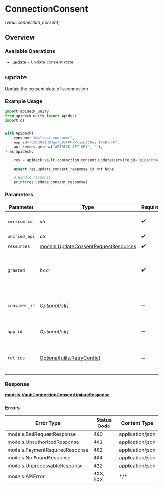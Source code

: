# ConnectionConsent
(*vault.connection_consent*)

## Overview

### Available Operations

* [update](#update) - Update consent state

## update

Update the consent state of a connection

### Example Usage

<!-- UsageSnippet language="python" operationID="vault.connectionConsentUpdate" method="patch" path="/vault/connections/{unified_api}/{service_id}/consent" -->
```python
import apideck_unify
from apideck_unify import Apideck
import os


with Apideck(
    consumer_id="test-consumer",
    app_id="dSBdXd2H6Mqwfg0atXHXYcysLJE9qyn1VwBtXHX",
    api_key=os.getenv("APIDECK_API_KEY", ""),
) as apideck:

    res = apideck.vault.connection_consent.update(service_id="pipedrive", unified_api="crm", resources=apideck_unify.Two.WILDCARD_, granted=True)

    assert res.update_consent_response is not None

    # Handle response
    print(res.update_consent_response)

```

### Parameters

| Parameter                                                                             | Type                                                                                  | Required                                                                              | Description                                                                           | Example                                                                               |
| ------------------------------------------------------------------------------------- | ------------------------------------------------------------------------------------- | ------------------------------------------------------------------------------------- | ------------------------------------------------------------------------------------- | ------------------------------------------------------------------------------------- |
| `service_id`                                                                          | *str*                                                                                 | :heavy_check_mark:                                                                    | Service ID of the resource to return                                                  | pipedrive                                                                             |
| `unified_api`                                                                         | *str*                                                                                 | :heavy_check_mark:                                                                    | Unified API                                                                           | crm                                                                                   |
| `resources`                                                                           | [models.UpdateConsentRequestResources](../../models/updateconsentrequestresources.md) | :heavy_check_mark:                                                                    | N/A                                                                                   |                                                                                       |
| `granted`                                                                             | *bool*                                                                                | :heavy_check_mark:                                                                    | Whether consent is being granted (true) or denied/revoked (false)                     | true                                                                                  |
| `consumer_id`                                                                         | *Optional[str]*                                                                       | :heavy_minus_sign:                                                                    | ID of the consumer which you want to get or push data from                            | test-consumer                                                                         |
| `app_id`                                                                              | *Optional[str]*                                                                       | :heavy_minus_sign:                                                                    | The ID of your Unify application                                                      | dSBdXd2H6Mqwfg0atXHXYcysLJE9qyn1VwBtXHX                                               |
| `retries`                                                                             | [Optional[utils.RetryConfig]](../../models/utils/retryconfig.md)                      | :heavy_minus_sign:                                                                    | Configuration to override the default retry behavior of the client.                   |                                                                                       |

### Response

**[models.VaultConnectionConsentUpdateResponse](../../models/vaultconnectionconsentupdateresponse.md)**

### Errors

| Error Type                     | Status Code                    | Content Type                   |
| ------------------------------ | ------------------------------ | ------------------------------ |
| models.BadRequestResponse      | 400                            | application/json               |
| models.UnauthorizedResponse    | 401                            | application/json               |
| models.PaymentRequiredResponse | 402                            | application/json               |
| models.NotFoundResponse        | 404                            | application/json               |
| models.UnprocessableResponse   | 422                            | application/json               |
| models.APIError                | 4XX, 5XX                       | \*/\*                          |